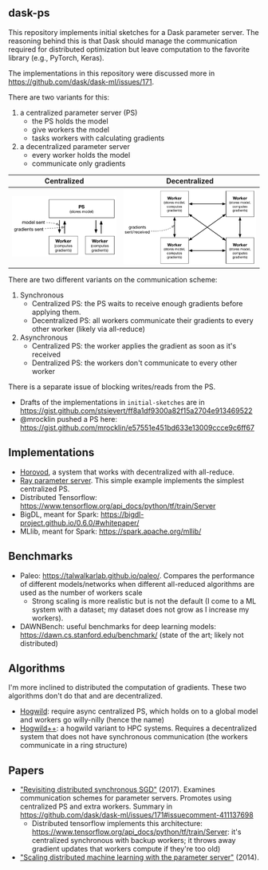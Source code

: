 ## dask-ps

This repository implements initial sketches for a Dask parameter server. The reasoning behind this is that Dask should manage the communication required for distributed optimization but leave computation to the favorite library (e.g., PyTorch, Keras).

The implementations in this repository were discussed more in https://github.com/dask/dask-ml/issues/171.

There are two variants for this:

1. a centralized parameter server (PS)
    * the PS holds the model
    * give workers the model
    * tasks workers with calculating gradients
2. a decentralized parameter server
    * every worker holds the model
    * communicate only gradients

| Centralized | Decentralized |
|:----:|:------:|
| ![](imgs/centralized.png) | ![](imgs/decentralized.png)|

There are two different variants on the communication scheme:

1. Synchronous
    * Centralized PS: the PS waits to receive enough gradients before applying them.
    * Decentralized PS: all workers communicate their gradients to every other worker (likely via all-reduce)
2. Asynchronous
    * Centralized PS: the worker applies the gradient as soon as it's received
    * Dentralized PS: the workers don't communicate to every other worker

There is a separate issue of blocking writes/reads from the PS.

* Drafts of the implementations in `initial-sketches` are in https://gist.github.com/stsievert/ff8a1df9300a82f15a2704e913469522
* @mrocklin pushed a PS here: https://gist.github.com/mrocklin/e57551e451bd633e13009ccce9c6ff67

## Implementations
* [Horovod](https://github.com/uber/horovod), a system that works with decentralized with all-reduce.
* [Ray parameter server](https://ray.readthedocs.io/en/latest/example-parameter-server.html). This simple example implements the simplest centralized PS.
* Distributed Tensorflow: https://www.tensorflow.org/api_docs/python/tf/train/Server
* BigDL, meant for Spark: https://bigdl-project.github.io/0.6.0/#whitepaper/
* MLlib, meant for Spark: https://spark.apache.org/mllib/

## Benchmarks
* Paleo: https://talwalkarlab.github.io/paleo/. Compares the performance of different models/networks when different all-reduced algorithms are used as the number of workers scale
    * Strong scaling is more realistic but is not the default (I come to a ML system with a dataset; my dataset does not grow as I increase my workers).
* DAWNBench: useful benchmarks for deep learning models: https://dawn.cs.stanford.edu/benchmark/ (state of the art; likely not distributed)


## Algorithms
I'm more inclined to distributed the computation of gradients. These two algorithms don't do that and are decentralized.

* [Hogwild]: require async centralized PS, which holds on to a global model and workers go willy-nilly (hence the name)
* [Hogwild++]: a hogwild variant to HPC systems. Requires a decentralized system that does not have synchronous communication (the workers communicate in a ring structure)

## Papers
* ["Revisiting distributed synchronous SGD"](https://arxiv.org/pdf/1604.00981.pdf) (2017). Examines communication schemes for parameter servers. Promotes using centralized PS and extra workers. Summary in https://github.com/dask/dask-ml/issues/171#issuecomment-411137698
    * Distributed tensorflow implements this architecture: https://www.tensorflow.org/api_docs/python/tf/train/Server: it's centralized synchronous with backup workers; it throws away gradient updates that workers compute if they're too old)
* ["Scaling distributed machine learning with the parameter server"](https://www.usenix.org/system/files/conference/osdi14/osdi14-paper-li_mu.pdf) (2014).

[Hogwild]:https://papers.nips.cc/paper/4390-hogwild-a-lock-free-approach-to-parallelizing-stochastic-gradient-descent.pdf
[Hogwild++]:http://www.stat.ucdavis.edu/%7Echohsieh/wildSGD.pdf


